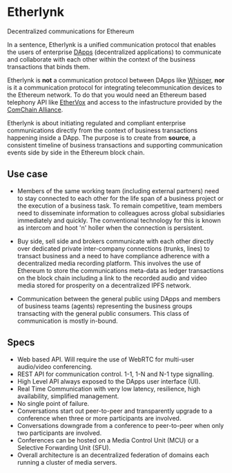 # Etherlynk
Decentralized communications for Ethereum

In a sentence, Etherlynk is a unified communication protocol that enables the users of enterprise [DApps](https://ethereum.stackexchange.com/questions/383/what-is-a-dapp) (decentralized applications) to communicate and collaborate with each other within the context of the business transactions that binds them.

Etherlynk is <b>not</b> a communication protocol between DApps like [Whisper](https://github.com/ethereum/wiki/wiki/Whisper), <b>nor</b> is it a communication protocol for integrating telecommunication devices to the Ethereum network. To do that you would need an Ethereum based telephony API like [EtherVox](http://ethervox.gltd.net/home) and access to the infastructure provided by the [ComChain Alliance](http://www.comchainalliance.org/). 

Etherlynk is about initiating regulated and compliant enterprise communications directly from the context of business transactions happening inside a DApp. The purpose is to create from <b>source</b>, a consistent timeline of business transactions and supporting communication events side by side in the Ethereum block chain.

## Use case
- Members of the same working team (including external partners) need to stay connected to each other for the life span of a business project or the execution of a business task. To remain competitive, team members need to disseminate information to colleagues across global subsidiaries immediately and quickly. The conventional technology for this is known as intercom and hoot 'n' holler when the connection is persistent.

- Buy side, sell side and brokers communicate with each other directly over dedicated private inter-company connections (trunks, lines) to transact business and a need to have compliance adherence with a decentralized media recording platform. This involves the use of Ethereum to store the communications meta-data as ledger transactions on the block chain including a link to the recorded audio and video media stored for prosperity on a decentralized IPFS network.

- Communication between the general public using DApps and members of business teams (agents) representing the business groups transacting with the general public consumers. This class of communication is mostly in-bound.

## Specs
- Web based API. Will require the use of WebRTC for multi-user audio/video conferencing.
- REST API for communication control. 1-1, 1-N and N-1 type signalling.
- High Level API always exposed to the DApps user interface (UI).
- Real Time Communication with very low latency, resilience, high availability, simplified management.
- No single point of failure.
- Conversations start out peer-to-peer and transparently upgrade to a conference when three or more participants are involved.
- Conversations downgrade from a conference to peer-to-peer when only two participants are involved.
- Conferences can be hosted on a Media Control Unit (MCU) or a Selective Forwarding Unit (SFU).
- Overall architecture is an decentralized federation of domains each running a cluster of media servers.






